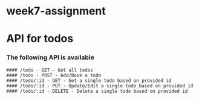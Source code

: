 # week7-assignment

# API for todos

### The following API is available

    #### /todo - GET - Get all todos
    #### /todo - POST - Add/Book a todo
    #### /todo/:id - GET - Get a single todo based on provided id
    #### /todo/:id - PUT - Update/Edit a single todo based on provided id
    #### /todo/:id - DELETE - Delete a single todo based on provided id
